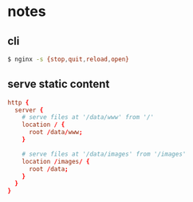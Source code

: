 # notes

## cli

```bash
$ nginx -s {stop,quit,reload,open}
```

## serve static content

```conf
http {
  server {
    # serve files at '/data/www' from '/'
    location / {
      root /data/www;
    }

    # serve files at '/data/images' from '/images'
    location /images/ {
      root /data;
    }
  }
}
```
